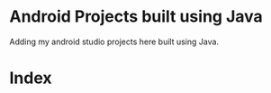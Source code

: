 # Android Projects built using Java

Adding my android studio projects here built using Java.

# Index
